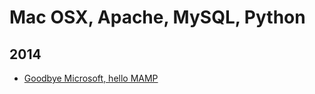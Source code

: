 Mac OSX, Apache, MySQL, Python
==============================

2014
----
* [Goodbye Microsoft, hello MAMP](blog/2014/05/goodbye-microsoft.md)

